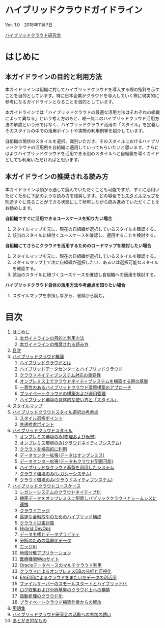 # ハイブリッドクラウドガイドライン

Ver. 1.0　2018年11月7日

[ハイブリッドクラウド研究会](http://www.hccjp.org/)

# はじめに

## 本ガイドラインの目的と利用方法

本ガイドラインは組織に対してハイブリッドクラウドを導入する際の指針を示すことを目的としています。特に日本企業がクラウドを導入していく際に現実的に参考になるガイドラインとなることを目的としています。

本ガイドラインでは「ハイブリッドクラウドの最適な活用方法はそれぞれの組織によって異なる」という考え方のもと、唯一無二のハイブリッドクラウド活用方法の解説という形ではなく、ハイブリッドクラウド活用の「スタイル」を定義しそのスタイルの中での活用ポイントや実際の利用例等を紹介しています。

自組織の現状のスタイルを選択、識別いただき、そのスタイルにおけるハイブリッドクラウドの活用例を自組織に適用していってもらいたいと思います。さらにはよりハイブリッドクラウドを活用できる別のスタイルへと自組織を導くガイドとしても利用いただければと思います。

## 本ガイドラインの推奨される読み方

本ガイドラインは頭から通して読んでいただくことも可能ですが、すぐに活用いただくために下記のような読み方を推奨します。どの場合でも[スタイルマップ](003_スタイルマップ.md#スタイルマップ)を別途すぐに見ることができる状態にして参照しながら読み進めていただくことをお勧めします。

**自組織ですぐに活用できるユースケースを知りたい場合**

1. スタイルマップを元に、現在の自組織が選択しているスタイルを確認する。
2. 該当のスタイルに紐付くユースケースを確認し、適用することを検討する。

**自組織にてさらにクラウドを活用するためのロードマップを検討したい場合**

1. スタイルマップを元に、現在の自組織が選択しているスタイルを確認する。
2. スタイルマップ上で次に自組織が選択したい、あるいは選択可能なスタイルを確認する。
3. 該当のスタイルに紐づくユースケースを確認し自組織への適用を検討する。

**ハイブリッドクラウド自体の活用方法や考慮点を知りたい場合**

1. スタイルマップを参照しながら、冒頭から読む。

# 目次

1. [はじめに](#はじめに)
    1. [本ガイドラインの目的と利用方法](#本ガイドラインの目的と利用方法)
    2. [本ガイドラインの推奨される読み方](#本ガイドラインの推奨される読み方)
2. [目次](#目次)
3. [ハイブリッドクラウド概論](002_ハイブリッドクラウド概論.md#ハイブリッドクラウド概論)
    1. [ハイブリッドクラウドとは](002_ハイブリッドクラウド概論.md#ハイブリッドクラウドとは)
    2. [ハイブリッドデータセンターとハイブリッドクラウド](002_ハイブリッドクラウド概論.md#ハイブリッドデータセンターとハイブリッドクラウド)
    3. [クラウドネイティブシステム対応の重要性](002_ハイブリッドクラウド概論.md#クラウドネイティブシステム対応の重要性)
    4. [オンプレミス上でクラウドネイティブシステムを構築する際の基盤](002_ハイブリッドクラウド概論.md#オンプレミス上でクラウドネイティブシステムを構築する際の基盤)
    5. [一貫性のあるハイブリッドクラウド環境構築のアプローチ](002_ハイブリッドクラウド概論.md#一貫性のあるハイブリッドクラウド環境構築のアプローチ)
    6. [プライベートクラウドの構築および運用管理](002_ハイブリッドクラウド概論.md#プライベートクラウドの構築および運用管理)
    7. [ハイブリッド環境の具体的な使い方と「スタイル」](002_ハイブリッドクラウド概論.md#ハイブリッド環境の具体的な使い方とスタイル)
4. [スタイルマップ](003_スタイルマップ.md#スタイルマップ)
5. [ハイブリッドクラウドスタイル選択の考慮点](004_ハイブリッドクラウドスタイル選択の考慮点.md#ハイブリッドクラウドスタイル選択の考慮点)
    1. [スタイル選択ポイント](004_ハイブリッドクラウドスタイル選択の考慮点.md#スタイル選択ポイント)
    2. [共通考慮ポイント](004_ハイブリッドクラウドスタイル選択の考慮点.md#共通考慮ポイント)
6. [ハイブリッドクラウドスタイル](005_ハイブリッドクラウドスタイル.md#)
   1. [オンプレミス環境のみ(物理および仮想)](005_ハイブリッドクラウドスタイル.md#オンプレミス環境のみ物理および仮想)
   2. [オンプレミス環境のみ(クラウドネイティブシステム)](005_ハイブリッドクラウドスタイル.md#オンプレミス環境のみクラウドネイティブシステム)
   3. [クラウドを補完的に利用](005_ハイブリッドクラウドスタイル.md#クラウドを補完的に利用)
   4. [データセンター拡張(データはオンプレミス)](005_ハイブリッドクラウドスタイル.md#データセンター拡張データはオンプレミス)
   5. [データセンター拡張(データもクラウド配置可能)](005_ハイブリッドクラウドスタイル.md#データセンター拡張データもクラウド配置可能)
   6. [ハイブリッドなクラウド基盤を利用したシステム](005_ハイブリッドクラウドスタイル.md#ハイブリッドなクラウド基盤を利用したシステム)
   7. [クラウド環境のみ(レガシーシステム)](005_ハイブリッドクラウドスタイル.md#クラウド環境のみレガシーシステム)
   8. [クラウド環境のみ(クラウドネイティブシステム)](005_ハイブリッドクラウドスタイル.md#クラウド環境のみクラウドネイティブシステム)
7. [ハイブリッドクラウドユースケース](006_ハイブリッドクラウドユースケース.md#ハイブリッドクラウドユースケース)
   1. [レガシーシステムのクラウドネイティブ化](006_ハイブリッドクラウドユースケース.md#レガシーシステムのクラウドネイティブ化)
   2. [機密データをオンプレミスに配置しパブリッククラウドとシームレスに連携](006_ハイブリッドクラウドユースケース.md#機密データをオンプレミスに配置しパブリッククラウドとシームレスに連携)
   3. [クラウドエッジ](006_ハイブリッドクラウドユースケース.md#クラウドエッジ)
   4. [高速な金融取引のためのハイブリッド構成](006_ハイブリッドクラウドユースケース.md#高速な金融取引のためのハイブリッド構成)
   5. [クラウド災害対策](006_ハイブリッドクラウドユースケース.md#クラウド災害対策)
   6. [Hybrid DevOps](006_ハイブリッドクラウドユースケース.md#Hybrid-DevOps)
   7. [データ主権とデータグラビティ](006_ハイブリッドクラウドユースケース.md#データ主権とデータグラビティ)
   8. [分析のための階層化データ](006_ハイブリッドクラウドユースケース.md#分析のための階層化データ)
   9. [エッジAI](006_ハイブリッドクラウドユースケース.md#エッジAI)
   10. [地域分散アプリケーション](006_ハイブリッドクラウドユースケース.md#地域分散アプリケーション)
   11. [医療機関Webサイト](006_ハイブリッドクラウドユースケース.md#医療機関Webサイト)
   12. [Oracleデータベースのマルチクラウド利用](006_ハイブリッドクラウドユースケース.md#Oracleデータベースのマルチクラウド利用)
   13. [クラウドによるオンプレミスDBの分析と可視化](006_ハイブリッドクラウドユースケース.md#クラウドによるオンプレミスDBの分析と可視化)
   14. [EAI利用によるクラウドをまたいだデータの利活用](006_ハイブリッドクラウドユースケース.md#EAI利用によるクラウドをまたいだデータの利活用)
   15. [ファイルサーバーのスモールスタートとハイブリッド化](006_ハイブリッドクラウドユースケース.md#ファイルサーバーのスモールスタートとハイブリッド化)
   16. [ログ収集および分析基盤のクラウド上への構築](006_ハイブリッドクラウドユースケース.md#ログ収集および分析基盤のクラウド上への構築)
   17. [自動処理のクラウド化](006_ハイブリッドクラウドユースケース.md#自動処理のクラウド化)
   18. [プライベートクラウド構築作業からの解放](006_ハイブリッドクラウドユースケース.md#プライベートクラウド構築作業からの解放)
8. [用語集](007_用語集.md#用語集)
9. [ハイブリッドクラウド研究会の活動への参加の誘い](008_ハイブリッドクラウド研究会の活動への参加の誘い.md#ハイブリッドクラウド研究会の活動への参加の誘い)
10. [あとがき的なもの](009_あとがき的なもの.md#あとがき的なもの)
